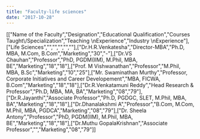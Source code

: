```yaml
---
title: "Faculty-life sciences"
date: "2017-10-28"
---
```


\[\["Name of the Faculty","Designation","Educational Qualification","Courses Taught\\/Specialization","Teaching \\nExperience","Industry \\nExperience"\],\["Life Sciences","","","","",""\],\["Dr.H.R.Venkatesha","Director-MBA","Ph.D, MBA, M.Com, B.Com","Marketing","30","-"\],\["Dr.VS Chauhan","Professor","PhD, PGDM(IIM), M.Phil, MBA, BE","Marketing","18","18"\],\["Prof. M Vishwanathan","Professor","M.Phil, MBA, B.Sc","Marketing","10","25"\],\["Mr. Swaminathan Murthy","Professor, Corporate Initiatives and Career Developement","MBA, FICWA, B.Com","Marketing","18","18"\],\["Dr.R.Venkatamuni Reddy","Head Research & Professor","Ph.D, MBA, MA, BA","Marketing","08","79"\],\["Dr.R.Jayanthi","Associate Professor","Ph.D, PGDGC, SLET, M.Phil, MBA, BA","Marketing","18","18"\],\["Dr.Dhanalakshmi A","Professor","B.Com, M.Com, M.Phil, MBA, PGDCA","Marketing","08","79"\],\["Dr. Sheela Antony","Professor","PhD, PGDM(IIM), M.Phil, MBA, BE","Marketing","18","18"\],\["Dr.Muthu GopalaKrishnan","Associate Professor","","Marketing","08","79"\]\]
